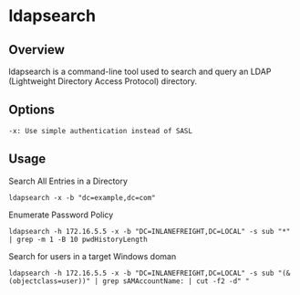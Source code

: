 # ldapsearch

## Overview

ldapsearch is a command-line tool used to search and query an LDAP (Lightweight Directory Access Protocol) directory.


## Options

    -x: Use simple authentication instead of SASL

## Usage

Search All Entries in a Directory

    ldapsearch -x -b "dc=example,dc=com"

Enumerate Password Policy

    ldapsearch -h 172.16.5.5 -x -b "DC=INLANEFREIGHT,DC=LOCAL" -s sub "*" | grep -m 1 -B 10 pwdHistoryLength

Search for users in a target Windows doman

    ldapsearch -h 172.16.5.5 -x -b "DC=INLANEFREIGHT,DC=LOCAL" -s sub "(&(objectclass=user))" | grep sAMAccountName: | cut -f2 -d" "

